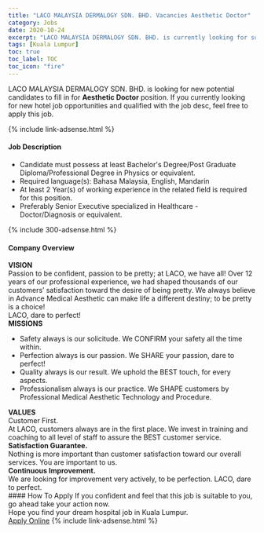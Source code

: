 ```yaml
---
title: "LACO MALAYSIA DERMALOGY SDN. BHD. Vacancies Aesthetic Doctor" 
category: Jobs 
date: 2020-10-24 
excerpt: "LACO MALAYSIA DERMALOGY SDN. BHD. is currently looking for suitable person to fill in the Aesthetic Doctor which positioned at Kuala Lumpur" 
tags: [Kuala Lumpur] 
toc: true 
toc_label: TOC 
toc_icon: "fire" 
--- 
```


<p>LACO MALAYSIA DERMALOGY SDN. BHD. is looking for new potential candidates to fill in for <b>Aesthetic Doctor</b> position. If you currently looking for new hotel job opportunities and qualified with the job desc, feel free to apply this job.
</p>{% include link-adsense.html %} 
<div><div><h4>Job Description</h4></div><div><div><span><div><ul><li>Candidate must possess at least Bachelor's Degree/Post Graduate Diploma/Professional Degree in Physics or equivalent.</li><li>Required language(s):&#160;Bahasa Malaysia, English, Mandarin</li><li>At least 2&#160;Year(s) of working experience in the related field is required for this position.</li><li>Preferably Senior Executive specialized in Healthcare - Doctor/Diagnosis or equivalent.</li></ul></div></span></div></div></div> 
{% include 300-adsense.html %} 
<div><div><h4>Company Overview</h4></div><div><div><span><div><div><strong>VISION</strong></div>
<div>Passion to be confident, passion to be pretty; at LACO, we have all! Over 12 years of our professional experience, we had shaped thousands of our customers&#8217; satisfaction toward the desire of being pretty. We always believe in Advance Medical Aesthetic can make life a different destiny; to be pretty is a choice!</div>
<div>LACO, dare to perfect!</div>
<div><strong>MISSIONS</strong></div>
<ul>
<li>Safety always is our solicitude. We CONFIRM your safety all the time within.</li>
<li>Perfection always is our passion. We SHARE your passion, dare to perfect!</li>
<li>Quality always is our result. We uphold the BEST touch, for every aspects.</li>
<li>Professionalism always is our practice. We SHAPE customers by Professional Medical Aesthetic Technology and Procedure.</li>
</ul>
<div><strong>VALUES</strong></div>
<div>Customer First.<br>
At LACO, customers always are in the first place. We invest in training and coaching to all level of staff to assure the BEST customer service.</div>
<div><strong>Satisfaction Guarantee.</strong><br>
Nothing is more important than customer satisfaction toward our overall services. You are important to us.</div>
<div><strong>Continuous Improvement.</strong><br>
We are looking for improvement very actively, to be perfection. LACO, dare to perfect.&#160;</div></div></span></div></div></div> 
#### How To Apply 
If you confident and feel that this job is suitable to you, go ahead take your action now. <br/> 
Hope you find your dream hospital job in Kuala Lumpur. <br/> 
<a href="https://www.jobstreet.com.my/en/job/aesthetic-doctor-4398827?jobId=jobstreet-my-job-4398827" class="btn btn--warning" target="_blank" rel="nofollow noopenner">Apply Online</a> 
{% include link-adsense.html %} 